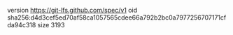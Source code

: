 version https://git-lfs.github.com/spec/v1
oid sha256:d4d3cef5ed70af58ca1057565cdee66a792b2bc0a7977256707171cfda94c318
size 3193
